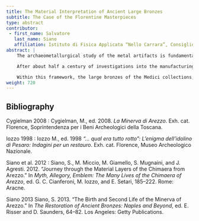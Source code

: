 ```yaml
---
title: The Material Interpretation of Ancient Large Bronzes
subtitle: The Case of the Florentine Masterpieces
type: abstract
contributor:
 - first_name: Salvatore
   last_name: Siano
   affiliation: Istituto di Fisica Applicata “Nello Carrara”, Consiglio Nazionale delle Ricerche, Sesto Fiorentino, Florence
abstract: |
    The archaeometallurgical study of the metal artifacts is fundamental to their analysis and valorization. Material analyses and technological interpretations can contribute substantially to the revelation of cultural contents, which are complementary to historical and archaeological interpretations. Archaeometallurgy, in addition to reconstructing the history of objects’ technological development based on compositional and structural evidence, can allow discrimination between originals and replicas, recognizing possible integrations. It can also shed light on the creative process.

    After about half a century of investigations into the manufacturing processes of ancient large bronzes, a great deal of material data has been collected on several masterpieces. However, the interpretation of the evidence and analytical measurements can sometime be very complex, and results are often equivocal. Naked-eye observations, radiography, and some chemical analyses rarely permit the prompt determination of raw materials, crafting procedures of the wax model, core structure, casting set-up, assembly, and finishing. On the contrary, thorough objective morphological and structural examinations, accurate compositional mapping, and very critical interpretation of the data are needed in order to reduce the range of the compatible technical interpretations. With the growing body of data comes an increasingly complex technological picture; some execution processes, which were once believed to be well-established practices in ancient times, today represent only a rather partial list of the methods used in Classical and Hellenistic art foundries.

    Within this framework, the large bronzes of the Medici collections, exhibited at Florence’s National Museum of Archaeology, offer noteworthy examples of the methodological variability and of hitherto unknown peculiarities of ancient production, which significantly broaden the interpretational perspective. The Idolino from Pesaro (Iozzo 1998), the Minerva (Cygielman 2008) and the Chimaera of Arezzo (Siano et al. 2012; Siano 2013), the Arringatore (discovered in the environs of Lake Trasimeno), and Horse’s Head (see chapter 39 of this volume) have been thoroughly investigated during the last two decades. The present contribution discusses the main aspects of these studies along with their general implications in terms of methodological approach and knowledge of the ancient art foundry.
weight: 720
---
```


## Bibliography

Cygielman 2008
: Cygielman, M., ed. 2008. *La Minerva di Arezzo*. Exh. cat. Florence, Soprintendenza per i Beni Archeologici della Toscana.

Iozzo 1998
: Iozzo M., ed. 1998 *“... qual era tutto rotto”: L’enigma dell’idolino di Pesaro: Indagini per un restauro*. Exh. cat. Florence, Museo Archeologico Nazionale.

Siano et al. 2012
: Siano, S., M. Miccio, M. Giamello, S. Mugnaini, and J. Agresti. 2012. “Journey through the Material Layers of the Chimaera from Arezzo.” In *Myth, Allegory, Emblem: The Many Lives of the Chimaera of Arezzo*, ed. G. C. Cianferoni, M. Iozzo, and E. Setari, 185–222. Rome: Aracne.

Siano 2013
Siano, S. 2013. “The Birth and Second Life of the Minerva of Arezzo.” In *The Restoration of Ancient Bronzes: Naples and Beyond*, ed. E. Risser and D. Saunders, 64–82. Los Angeles: Getty Publications.
